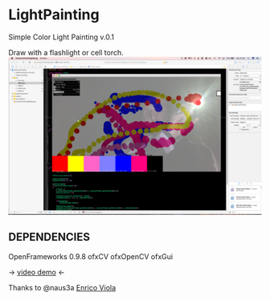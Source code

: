 # LightPainting
Simple Color Light Painting v.0.1

Draw with a flashlight or cell torch.
![alt tag](LightPainting.png)

## DEPENDENCIES
OpenFrameworks 0.9.8
ofxCV
ofxOpenCV
ofxGui

-> [video demo](LightPainting.m4v) <-

Thanks to @naus3a [Enrico Viola](https://github.com/naus3a/)


